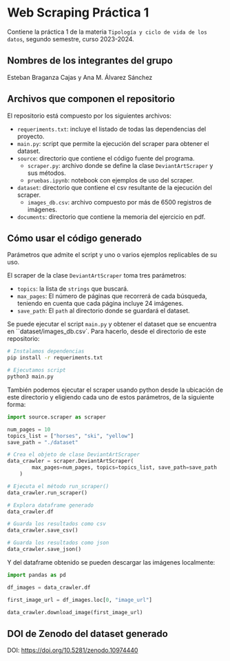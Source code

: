 # Web Scraping Práctica 1
Contiene la práctica 1 de la materia `Tipología y ciclo de vida de los datos`, segundo semestre, curso 2023-2024.

## Nombres de los integrantes del grupo
Esteban Braganza Cajas y Ana M. Álvarez Sánchez

## Archivos que componen el repositorio

El repositorio está compuesto por los siguientes archivos:
* `requeriments.txt`: incluye el listado de todas las dependencias del proyecto.
* `main.py`: script que permite la ejecución del scraper para obtener el dataset.
* `source`: directorio que contiene el código fuente del programa.
    * `scraper.py`: archivo donde se define la clase `DeviantArtScraper` y sus métodos.
    * `pruebas.ipynb`: notebook con ejemplos de uso del scraper.
* `dataset`: directorio que contiene el csv resultante de la ejecución del scraper.
    * `images_db.csv`: archivo compuesto por más de 6500 registros de imágenes.
* `documents`: directorio que contiene la memoria del ejercicio en pdf.

## Cómo usar el código generado
Parámetros que admite el script y uno o varios ejemplos replicables de su uso.

El scraper de la clase `DeviantArtScraper` toma tres parámetros:
* `topics`: la lista de `strings` que buscará.
* `max_pages`: El número de páginas que recorrerá de cada búsqueda, teniendo en cuenta que cada página incluye 24 imágenes.
* `save_path`: El `path` al directorio donde se guardará el dataset.

Se puede ejecutar el script `main.py` y obtener el dataset que se encuentra en ``dataset/images_db.csv`. Para hacerlo, desde el directorio de este repositorio:

```bash
# Instalamos dependencias
pip install -r requeriments.txt

# Ejecutamos script
python3 main.py
```


También podemos ejecutar el scraper usando python desde la ubicación de este directorio y eligiendo cada uno de estos parámetros, de la siguiente forma:

```python
import source.scraper as scraper

num_pages = 10
topics_list = ["horses", "ski", "yellow"]
save_path = "./dataset"

# Crea el objeto de clase DeviantArtScraper
data_crawler = scraper.DeviantArtScraper(
        max_pages=num_pages, topics=topics_list, save_path=save_path
    )

# Ejecuta el método run_scraper()
data_crawler.run_scraper()

# Explora dataframe generado
data_crawler.df

# Guarda los resultados como csv
data_crawler.save_csv()

# Guarda los resultados como json
data_crawler.save_json()

```

Y del dataframe obtenido se pueden descargar las imágenes localmente:

```python
import pandas as pd

df_images = data_crawler.df

first_image_url = df_images.loc[0, "image_url"]

data_crawler.download_image(first_image_url)

```

## DOI de Zenodo del dataset generado

DOI: https://doi.org/10.5281/zenodo.10974440 